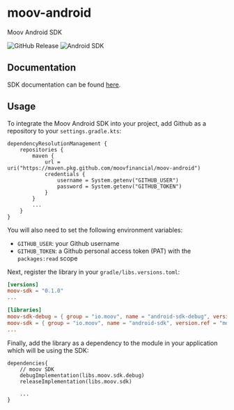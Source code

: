 # moov-android

Moov Android SDK

![GitHub Release](https://img.shields.io/github/v/release/moovfinancial/moov-android)
![Android SDK](https://img.shields.io/badge/android_version-29%2B-green?logo=android)


## Documentation

SDK documentation can be found [here](https://moovfinancial.github.io/moov-android/).

## Usage

To integrate the Moov Android SDK into your project, add Github as a repository to your `settings.gradle.kts`:

```
dependencyResolutionManagement {
    repositories {
        maven {
            url = uri("https://maven.pkg.github.com/moovfinancial/moov-android")
            credentials {
                username = System.getenv("GITHUB_USER")
                password = System.getenv("GITHUB_TOKEN")
            }
        }
        ...
    }
}
```

You will also need to set the following environment variables:
- `GITHUB_USER`: your Github username
- `GITHUB_TOKEN`: a Github personal access token (PAT) with the `packages:read` scope

Next, register the library in your `gradle/libs.versions.toml`:

```toml
[versions]
moov-sdk = "0.1.0"
...

[libraries]
moov-sdk-debug = { group = "io.moov", name = "android-sdk-debug", version.ref = "moov-sdk" }
moov-sdk = { group = "io.moov", name = "android-sdk", version.ref = "moov-sdk" }
...
```

Finally, add the library as a dependency to the module in your application which will be using the SDK:

```
dependencies{
    // moov SDK
    debugImplementation(libs.moov.sdk.debug)
    releaseImplementation(libs.moov.sdk)

    ...
}
```
